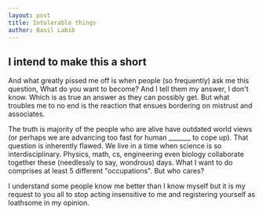 ```yaml
---
layout: post
title: Intolerable things
author: Basil Labib
---
```


## I intend to make this a short   

And what greatly pissed me off is when people (so frequently) ask me this question,
What do you want to become?
And I tell them my answer,
I don't know.
Which is as true an answer as they can possibly get. But what troubles me to no end is the reaction that ensues bordering on mistrust and associates.

The truth is majority of the people who are alive have outdated world views (or perhaps we are advancing too fast for human _______ to cope up). That question is inherently flawed. We live in a time when science is so interdisciplinary. Physics, math, cs, engineering even biology collaborate together these (needlessly to say, wondrous) days. What I want to do comprises at least 5 different "occupations". But who cares?

I understand some people know me better than I know myself but it is my request to you all to stop acting insensitive to me and registering yourself as loathsome in my opinion. 

